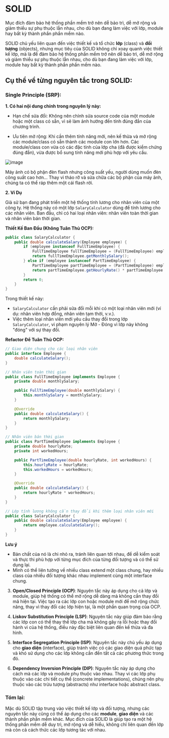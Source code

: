# SOLID 

Mục đích đảm bảo hệ thống phần mềm trở nên dễ bảo trì, dễ mở rộng và giảm thiểu sự phụ thuộc lẫn nhau, cho dù bạn đang làm việc với lớp, module hay bất kỳ thành phần phần mềm nào.

SOLID chủ yếu liên quan đến việc thiết kế và tổ chức **lớp** (class) và **đối tượng** (objects), nhưng mục tiêu của SOLID không chỉ xoay quanh việc thiết kế lớp, mà là để đảm bảo hệ thống phần mềm trở nên dễ bảo trì, dễ mở rộng và giảm thiểu sự phụ thuộc lẫn nhau, cho dù bạn đang làm việc với lớp, module hay bất kỳ thành phần phần mềm nào.

## Cụ thể về từng nguyên tắc trong SOLID:

### **Single Principle (SRP)**: 

**1. Có hai nội dung chính trong nguyên lý này:**
  
  - Hạn chế sửa đổi: Không nên chỉnh sửa source code của một module hoặc một class có sẵn, vì sẽ làm ảnh hướng đến tính đúng đắn của chương trình.
  
  - Ưu tiên mở rộng: Khi cần thêm tính năng mới, nên kế thừa và mở rộng các module/class có sẵn thành các module con lớn hơn. Các module/class con vừa có các đặc tính của lớp cha (đã được kiểm chứng đúng đắn), vừa được bổ sung tính năng mới phù hợp với yêu cầu.
  
  ![image](https://github.com/user-attachments/assets/6409dfaf-aab8-4095-972e-7b7c05a94c6a)
  
  Máy ảnh có bộ phận đèn flash nhưng công suất yếu, người dùng muốn đèn công suất cao hơn... Thay vì tháo rỡ và sửa chữa các bộ phận của máy ảnh, chúng ta có thể ráp thêm một cái flash rời.
  
**2. Ví Dụ**

Giả sử bạn đang phát triển một hệ thống tính lương cho nhân viên của một công ty. Hệ thống này có một lớp `SalaryCalculator` dùng để tính lương cho các nhân viên. Ban đầu, chỉ có hai loại nhân viên: nhân viên toàn thời gian và nhân viên bán thời gian.

**Thiết Kế Ban Đầu (Không Tuân Thủ OCP):**

```java
public class SalaryCalculator {
    public double calculateSalary(Employee employee) {
        if (employee instanceof FullTimeEmployee) {
            FullTimeEmployee fullTimeEmployee = (FullTimeEmployee) employee;
            return fullTimeEmployee.getMonthlySalary();
        } else if (employee instanceof PartTimeEmployee) {
            PartTimeEmployee partTimeEmployee = (PartTimeEmployee) employee;
            return partTimeEmployee.getHourlyRate() * partTimeEmployee.getWorkedHours();
        }
        return 0;
    }
}
```

Trong thiết kế này:
- `SalaryCalculator` cần phải sửa đổi mỗi khi có một loại nhân viên mới (ví dụ: nhân viên hợp đồng, nhân viên tạm thời, v.v.).
- Việc thêm loại nhân viên mới yêu cầu thay đổi trong lớp `SalaryCalculator`, vi phạm nguyên lý Mở - Đóng vì lớp này không "đóng" với sự thay đổi.

**Refactor Để Tuân Thủ OCP:**

```java
// Giao diện chung cho các loại nhân viên
public interface Employee {
    double calculateSalary();
}

// Nhân viên toàn thời gian
public class FullTimeEmployee implements Employee {
    private double monthlySalary;

    public FullTimeEmployee(double monthlySalary) {
        this.monthlySalary = monthlySalary;
    }

    @Override
    public double calculateSalary() {
        return monthlySalary;
    }
}

// Nhân viên bán thời gian
public class PartTimeEmployee implements Employee {
    private double hourlyRate;
    private int workedHours;

    public PartTimeEmployee(double hourlyRate, int workedHours) {
        this.hourlyRate = hourlyRate;
        this.workedHours = workedHours;
    }

    @Override
    public double calculateSalary() {
        return hourlyRate * workedHours;
    }
}

// Lớp tính lương không cần thay đổi khi thêm loại nhân viên mới
public class SalaryCalculator {
    public double calculateSalary(Employee employee) {
        return employee.calculateSalary();
    }
}
```
**Lưu ý**
- Bản chất của nó là chi nhỏ ra,  tránh liên quan tới nhau, để dễ kiểm soát và thực thi phù hợp với từng mục đích của từng đối tượng và có thể sử dụng lại.
- Mình có thể liên tưởng về nhiều class extend một class chung, hay nhiều class của nhiều đối tượng khác nhau implement cùng một interface chung.

3. **Open/Closed Principle (OCP)**: Nguyên tắc này áp dụng cho cả lớp và module, giúp hệ thống có thể mở rộng dễ dàng mà không cần thay đổi mã hiện tại. Việc tạo ra các lớp con hoặc module mới để mở rộng chức năng, thay vì thay đổi các lớp hiện tại, là một phần quan trọng của OCP.

4. **Liskov Substitution Principle (LSP)**: Nguyên tắc này giúp đảm bảo rằng các lớp con có thể thay thế lớp cha mà không gây ra lỗi hoặc thay đổi hành vi của hệ thống, điều này đặc biệt liên quan đến kế thừa và đa hình.

5. **Interface Segregation Principle (ISP)**: Nguyên tắc này chủ yếu áp dụng cho **giao diện** (interface), giúp tránh việc có các giao diện quá phức tạp và khó sử dụng cho các lớp không cần đến tất cả các phương thức trong đó.

6. **Dependency Inversion Principle (DIP)**: Nguyên tắc này áp dụng cho cách mà các lớp và module phụ thuộc vào nhau. Thay vì các lớp phụ thuộc vào các chi tiết cụ thể (concrete implementations), chúng nên phụ thuộc vào các trừu tượng (abstracts) như interface hoặc abstract class.

### Tóm lại:
Mặc dù SOLID tập trung vào việc thiết kế lớp và đối tượng, nhưng các nguyên tắc này cũng có thể áp dụng cho các **module**, **giao diện** và các thành phần phần mềm khác. Mục đích của SOLID là giúp tạo ra một hệ thống phần mềm dễ duy trì, mở rộng và dễ hiểu, không chỉ liên quan đến lớp mà còn cả cách thức các lớp tương tác với nhau.
